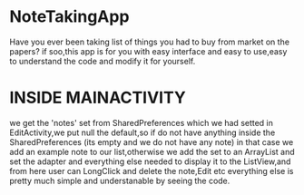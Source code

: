 # NoteTakingApp
Have you ever been taking list of things you had to buy from market on the papers? if soo,this app is for you with easy interface and easy to use,easy to understand the code and modify it for yourself.




<h1>INSIDE MAINACTIVITY</h1>
we get the 'notes' set from SharedPreferences which we had setted in EditActivity,we put null the default,so if do not have anything
inside the SharedPreferences (its empty and we do not have any note) in that case we add an example note to our list,otherwise we 
add the set to an ArrayList and set the adapter and everything else needed to display it to the ListView,and from here user can LongClick and delete the note,Edit etc
everything else is pretty much simple and understanable by seeing the code.

